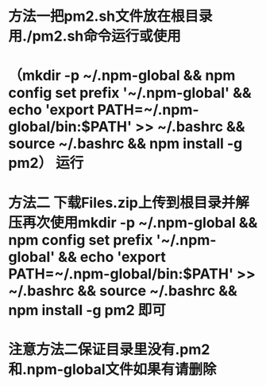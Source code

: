 # 方法一把pm2.sh文件放在根目录用./pm2.sh命令运行或使用
# （mkdir -p ~/.npm-global && npm config set prefix '~/.npm-global' && echo 'export PATH=~/.npm-global/bin:$PATH' >> ~/.bashrc && source ~/.bashrc && npm install -g pm2）  运行
# 方法二 下载Files.zip上传到根目录并解压再次使用mkdir -p ~/.npm-global && npm config set prefix '~/.npm-global' && echo 'export PATH=~/.npm-global/bin:$PATH' >> ~/.bashrc && source ~/.bashrc && npm install -g pm2 即可
# 注意方法二保证目录里没有.pm2和.npm-global文件如果有请删除
